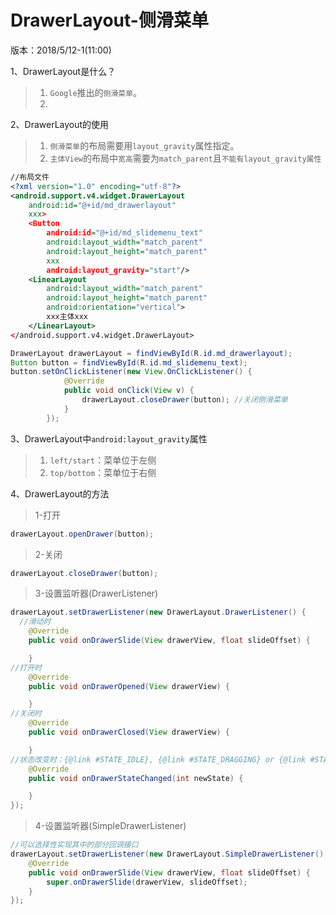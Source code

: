 

# DrawerLayout-侧滑菜单
版本：2018/5/12-1(11:00)

1、DrawerLayout是什么？
>1. `Google`推出的`侧滑菜单`。
>2.

2、DrawerLayout的使用
>1. `侧滑菜单`的布局需要用`layout_gravity`属性指定。
>2. `主体View`的布局中`宽高`需要为`match_parent`且`不能有layout_gravity属性`
```xml
//布局文件
<?xml version="1.0" encoding="utf-8"?>
<android.support.v4.widget.DrawerLayout
    android:id="@+id/md_drawerlayout"
    xxx>
    <Button
        android:id="@+id/md_slidemenu_text"
        android:layout_width="match_parent"
        android:layout_height="match_parent"
        xxx
        android:layout_gravity="start"/>
    <LinearLayout
        android:layout_width="match_parent"
        android:layout_height="match_parent"
        android:orientation="vertical">
        xxx主体xxx
    </LinearLayout>
</android.support.v4.widget.DrawerLayout>
```
```java
DrawerLayout drawerLayout = findViewById(R.id.md_drawerlayout);
Button button = findViewById(R.id.md_slidemenu_text);
button.setOnClickListener(new View.OnClickListener() {
            @Override
            public void onClick(View v) {
                drawerLayout.closeDrawer(button); //关闭侧滑菜单
            }
        });
```

3、DrawerLayout中`android:layout_gravity`属性
>1. `left/start`：菜单位于左侧
>2. `top/bottom`：菜单位于右侧

4、DrawerLayout的方法
>1-打开
```java
drawerLayout.openDrawer(button);
```
>2-关闭
```java
drawerLayout.closeDrawer(button);
```
>3-设置监听器(DrawerListener)
```java
drawerLayout.setDrawerListener(new DrawerLayout.DrawerListener() {
  //滑动时
    @Override
    public void onDrawerSlide(View drawerView, float slideOffset) {

    }
//打开时
    @Override
    public void onDrawerOpened(View drawerView) {

    }
//关闭时
    @Override
    public void onDrawerClosed(View drawerView) {

    }
//状态改变时：{@link #STATE_IDLE}, {@link #STATE_DRAGGING} or {@link #STATE_SETTLING}.
    @Override
    public void onDrawerStateChanged(int newState) {

    }
});
```
>4-设置监听器(SimpleDrawerListener)
```java
//可以选择性实现其中的部分回调接口
drawerLayout.setDrawerListener(new DrawerLayout.SimpleDrawerListener() {
    @Override
    public void onDrawerSlide(View drawerView, float slideOffset) {
        super.onDrawerSlide(drawerView, slideOffset);
    }
});
```

